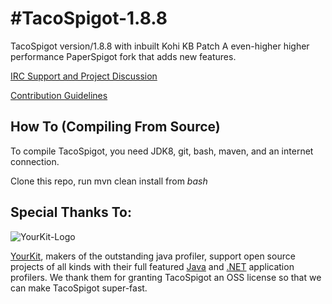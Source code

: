 #TacoSpigot-1.8.8
===============================
TacoSpigot version/1.8.8 with inbuilt Kohi KB Patch
A even-higher higher performance PaperSpigot fork that adds new features.

[IRC Support and Project Discussion](http://irc.spi.gt/iris/?channels=techcable)

[Contribution Guidelines](Contributing.md)

How To (Compiling From Source)
------
To compile TacoSpigot, you need JDK8, git, bash, maven, and an internet connection.

Clone this repo, run mvn clean install from *bash*

Special Thanks To:
-------------

![YourKit-Logo](https://www.yourkit.com/images/yklogo.png)

[YourKit](http://www.yourkit.com/), makers of the outstanding java 
profiler, support open source projects of all kinds with their full 
featured [Java](https://www.yourkit.com/java/profiler/index.jsp) and 
[.NET](https://www.yourkit.com/.net/profiler/index.jsp) application 
profilers. We thank them for granting TacoSpigot an OSS license so that 
we can make TacoSpigot super-fast.
